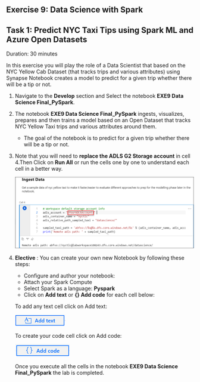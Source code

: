 ## Exercise 9: Data Science with Spark

## Task 1: Predict NYC Taxi Tips using Spark ML and Azure Open Datasets

Duration: 30 minutes

In this exercise you will play the role of a Data Scientist that based on the NYC Yellow Cab Dataset (that tracks trips and various attributes) using Synapse Notebook creates a model to predict for a given trip whether there will be a tip or not.

1. Navigate to the **Develop** section and Select the notebook **EXE9 Data Science Final_PySpark**.

2. The notebook **EXE9 Data Science Final_PySpark** ingests, visualizes, prepares and then trains a model based on an Open Dataset that tracks NYC Yellow Taxi trips and various attributes around them.

    - The goal of the notebook is to predict for a given trip whether there will be a tip or not.
    
3. Note that you will need to **replace the ADLS G2 Storage account** in cell 4.Then Click on **Run All** or run the cells one by one to understand each cell in a better way.
   
   ![datascience values](images/datasciencevalues1.png)

4. **Elective** : You can create your own new Notebook by following these steps:

    - Configure and author your notebook:
    - Attach your Spark Compute
    - Select Spark as a language: **Pyspark**
    - Click on **Add text** or **{} Add code** for each cell below:

    To add any text cell click on  Add text:

    ![Text cell](images/77.png)

    To create your code cell click on Add code:

    ![Code cell](images/78.png)

    Once you execute all the cells in the notebook **EXE9 Data Science Final_PySpark** the lab is completed.
